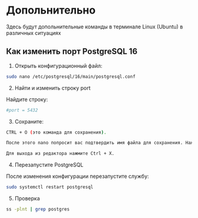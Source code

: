 # Допольнительно

Здесь будут допольнительные команды в терминале Linux (Ubuntu) в различных ситуациях

## Как изменить порт PostgreSQL 16

1. Открыть конфигурационный файл:
```bash
sudo nano /etc/postgresql/16/main/postgresql.conf
```

2. Найти и изменить строку port

Найдите строку:
```bash
#port = 5432
```

3. Сохраните: 
```bash
CTRL + O (это команда для сохранения).

После этого nano попросит вас подтвердить имя файла для сохранения. Нажмите Enter, чтобы сохранить изменения в том же файле.

Для выхода из редактора нажмите Ctrl + X.
```

4. Перезапустите PostgreSQL

После изменения конфигурации перезапустите службу:

```bash
sudo systemctl restart postgresql
```

5. Проверка

```bash
ss -plnt | grep postgres
```






